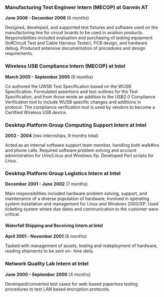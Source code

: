 ### Manufacturing Test Engineer Intern (MECOP) at Garmin AT
**June 2006 - December 2006** (6 months)

Designed, developed, and supported test fixtures and software used on the manufacturing line for circuit
boards to be used in aviation products. Responsibilities included evaluation and purchasing of testing
equipment (In#Circuit Test and Cable Harness Tester), PCB design, and hardware debug. Produced
extensive documentation of procedures and design requirements.

### Wireless USB Compliance Intern (MECOP) at Intel
**March 2005 - September 2005** (6 months)

Co authored the UWSB Test Specification based on the WUSB Specification. Formulated assertions and test
outlines for the Test Specification, and from those wrote an addition to the USB2.0 Compliance Verification
tool to include WUSB specific changes and additions in protocol. The compliance verification tool is used by
vendors to become a Certified Wireless USB device.

### Desktop Platform Group Computing Support Intern at Intel
**2002 - 2004** (two internships, 8 months total)

Acted as an internal software support team member, handling both walk#ins and phone calls. Required
software problem solving and account administration for Unix/Linux and Windows Xp. Developed Perl
scripts for Linux.

### Desktop Platform Group Logistics Intern at Intel
**December 2001 - June 2002** (7 months)

Main responsibilities included hardware problem solving, support, and maintenance of a diverse population
of hardware; Involved in operating system installation and management for Linux and Windows 2000/XP.
Used ticketing system where due dates and communication to the customer were critical.

#### Waterfall Shipping and Receiving Intern at Intel
**April 2001 - November 2001** (8 months)

Tasked with management of assets, testing and redeployment of hardware, reading shipments to be sent on-
time daily.

### Network Quality Lab Intern at Intel
**June 2000 - September 2000** (4 months)

Developed/converted test cases for web-based paperless testing procedures to test LAN based encryption
protocols.